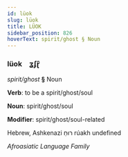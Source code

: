 ```yaml
---
id: lüok
slug: lüok
title: LÜOK
sidebar_position: 826
hoverText: spirit/ghost § Noun
---
```


### lüok&emsp;<span kind="abugida">ʓʄɽ̑</span>

*spirit/ghost* **§** Noun

**Verb**: to be a spirit/ghost/soul

**Noun**: spirit/ghost/soul

**Modifier**: spirit/ghost/soul-related

Hebrew, Ashkenazi רוּחַ rúakh undefined

*Afroasiatic Language Family*